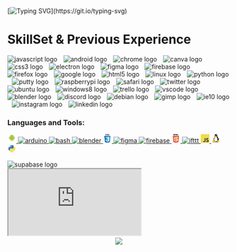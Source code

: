 [![Typing SVG](https://readme-typing-svg.demolab.com?font=Google+Sans&weight=500&size=35&pause=1000&width=435&lines=Hi!+This+Is+eshangonemad.)](https://git.io/typing-svg)
<h1>SkillSet & Previous Experience</h1>
<div align="left">
  <img src="https://cdn.simpleicons.org/javascript/F7DF1E" height="20" alt="javascript logo"  />
  <img width="6" />
  <img src="https://cdn.simpleicons.org/android/3DDC84" height="20" alt="android logo"  />
  <img width="6" />
  <img src="https://cdn.simpleicons.org/googlechrome/4285F4" height="20" alt="chrome logo"  />
  <img width="6" />
  <img src="https://cdn.simpleicons.org/canva/00C4CC" height="20" alt="canva logo"  />
  <img width="6" />
  <img src="https://cdn.simpleicons.org/css3/1572B6" height="20" alt="css3 logo"  />
  <img width="6" />
  <img src="https://cdn.jsdelivr.net/gh/devicons/devicon/icons/electron/electron-original.svg" height="20" alt="electron logo"  />
  <img width="6" />
  <img src="https://cdn.simpleicons.org/figma/F24E1E" height="20" alt="figma logo"  />
  <img width="6" />
  <img src="https://cdn.simpleicons.org/firebase/FFCA28" height="20" alt="firebase logo"  />
  <img width="6" />
  <img src="https://cdn.simpleicons.org/firefox/FF7139" height="20" alt="firefox logo"  />
  <img width="6" />
  <img src="https://cdn.simpleicons.org/google/4285F4" height="20" alt="google logo"  />
  <img width="6" />
  <img src="https://cdn.simpleicons.org/html5/E34F26" height="20" alt="html5 logo"  />
  <img width="6" />
  <img src="https://cdn.jsdelivr.net/gh/devicons/devicon/icons/linux/linux-original.svg" height="20" alt="linux logo"  />
  <img width="6" />
  <img src="https://cdn.simpleicons.org/python/3776AB" height="20" alt="python logo"  />
  <img width="6" />
  <img src="https://cdn.jsdelivr.net/gh/devicons/devicon/icons/putty/putty-original.svg" height="20" alt="putty logo"  />
  <img width="6" />
  <img src="https://cdn.simpleicons.org/raspberrypi/A22846" height="20" alt="raspberrypi logo"  />
  <img width="6" />
  <img src="https://cdn.jsdelivr.net/gh/devicons/devicon/icons/safari/safari-original.svg" height="20" alt="safari logo"  />
  <img width="6" />
  <img src="https://cdn.simpleicons.org/twitter/1DA1F2" height="20" alt="twitter logo"  />
  <img width="6" />
  <img src="https://cdn.simpleicons.org/ubuntu/E95420" height="20" alt="ubuntu logo"  />
  <img width="6" />
  <img src="https://cdn.simpleicons.org/windows/0078D6" height="20" alt="windows8 logo"  />
  <img width="6" />
  <img src="https://cdn.jsdelivr.net/gh/devicons/devicon/icons/trello/trello-plain.svg" height="20" alt="trello logo"  />
  <img width="6" />
  <img src="https://cdn.simpleicons.org/visualstudiocode/007ACC" height="20" alt="vscode logo"  />
  <img width="6" />
  <img src="https://cdn.simpleicons.org/blender/F5792A" height="20" alt="blender logo"  />
  <img width="6" />
  <img src="https://cdn.simpleicons.org/discord/5865F2" height="20" alt="discord logo"  />
  <img width="6" />
  <img src="https://cdn.simpleicons.org/debian/A81D33" height="20" alt="debian logo"  />
  <img width="6" />
  <img src="https://cdn.simpleicons.org/gimp/5C5543" height="20" alt="gimp logo"  />
  <img width="6" />
  <img src="https://cdn.simpleicons.org/internetexplorer/0076D6" height="20" alt="ie10 logo"  />
  <img width="6" />
  <img src="https://cdn.simpleicons.org/instagram/E4205F" height="20" alt="instagram logo"  />
  <img width="6" />
  <img src="https://cdn.simpleicons.org/linkedin/0A66C2" height="20" alt="linkedin logo"  />
  <img width="6" />


  <h3 align="left">Languages and Tools:</h3>
<p align="left"> <a href="https://developer.android.com" target="_blank" rel="noreferrer"> <img src="https://raw.githubusercontent.com/devicons/devicon/master/icons/android/android-original-wordmark.svg" alt="android" width="20" height="20"/> </a> <a href="https://www.arduino.cc/" target="_blank" rel="noreferrer"> <img src="https://cdn.worldvectorlogo.com/logos/arduino-1.svg" alt="arduino" width="20" height="20"/> </a> <a href="https://www.gnu.org/software/bash/" target="_blank" rel="noreferrer"> <img src="https://www.vectorlogo.zone/logos/gnu_bash/gnu_bash-icon.svg" alt="bash" width="20" height="20"/> </a> <a href="https://www.blender.org/" target="_blank" rel="noreferrer"> <img src="https://download.blender.org/branding/community/blender_community_badge_white.svg" alt="blender" width="20" height="20"/> </a> <a href="https://www.w3schools.com/css/" target="_blank" rel="noreferrer"> <img src="https://raw.githubusercontent.com/devicons/devicon/master/icons/css3/css3-original-wordmark.svg" alt="css3" width="20" height="20"/> </a> <a href="https://www.figma.com/" target="_blank" rel="noreferrer"> <img src="https://www.vectorlogo.zone/logos/figma/figma-icon.svg" alt="figma" width="20" height="20"/> </a> <a href="https://firebase.google.com/" target="_blank" rel="noreferrer"> <img src="https://www.vectorlogo.zone/logos/firebase/firebase-icon.svg" alt="firebase" width="20" height="20"/> </a> <a href="https://www.w3.org/html/" target="_blank" rel="noreferrer"> <img src="https://raw.githubusercontent.com/devicons/devicon/master/icons/html5/html5-original-wordmark.svg" alt="html5" width="20" height="20"/> </a> <a href="https://ifttt.com/" target="_blank" rel="noreferrer"> <img src="https://www.vectorlogo.zone/logos/ifttt/ifttt-ar21.svg" alt="ifttt" width="20" height="20"/> </a> <a href="https://developer.mozilla.org/en-US/docs/Web/JavaScript" target="_blank" rel="noreferrer"> <img src="https://raw.githubusercontent.com/devicons/devicon/master/icons/javascript/javascript-original.svg" alt="javascript" width="20" height="20"/> </a> <a href="https://www.linux.org/" target="_blank" rel="noreferrer"> <img src="https://raw.githubusercontent.com/devicons/devicon/master/icons/linux/linux-original.svg" alt="linux" width="20" height="20"/> </a> <a href="https://www.python.org" target="_blank" rel="noreferrer"> <img src="https://raw.githubusercontent.com/devicons/devicon/master/icons/python/python-original.svg" alt="python" width="20" height="20"/> </a> </p>

  <img src="https://cdn.simpleicons.org/supabase/3ECF8E" height="20" alt="supabase logo"  />
</div>

<iframe src="https://https://tauri.app/"></iframe>

<div align="center">
  <img src="https://profile-counter.glitch.me/eshangonemad/count.svg?"  />
</div>
